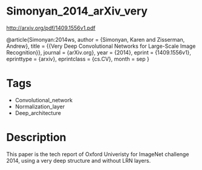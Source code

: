# Simonyan_2014_arXiv_very

http://arxiv.org/pdf/1409.1556v1.pdf

@article{Simonyan:2014ws,
author = {Simonyan, Karen and Zisserman, Andrew},
title = {{Very Deep Convolutional Networks for Large-Scale Image Recognition}},
journal = {arXiv.org},
year = {2014},
eprint = {1409.1556v1},
eprinttype = {arxiv},
eprintclass = {cs.CV},
month = sep
}

# Tags
+ Convolutional_network
+ Normalization_layer
+ Deep_architecture

# Description
This paper is the tech report of Oxford Univeristy for ImageNet challenge 2014, using a very deep structure and without LRN layers.
